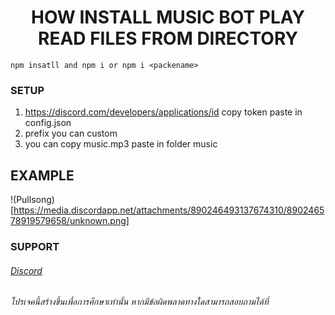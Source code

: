 <div align="center">
  <p>
    <h1>HOW INSTALL MUSIC BOT PLAY READ FILES FROM DIRECTORY</h1>
  </p>
</div>

```
npm insatll and npm i or npm i <packename>
```

### SETUP
1. https://discord.com/developers/applications/id copy token paste in config.json
2. prefix you can custom
3. you can copy music.mp3 paste in folder music

## EXAMPLE
!(Pullsong)[https://media.discordapp.net/attachments/890246493137674310/890246578919579658/unknown.png]

### SUPPORT
###### [Discord](https://discord.gg/nTyWvm5rS9) 
###### โปรเจคนี้สร้างขึ้นเพื่อการศึกษาเท่านั้น หากมีข้อผิดพลาดทางใดสามารถสอบถามได้ที่ 